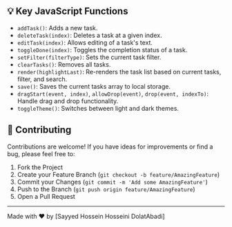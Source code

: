 
## 💡 Key JavaScript Functions

*   `addTask()`: Adds a new task.
*   `deleteTask(index)`: Deletes a task at a given index.
*   `editTask(index)`: Allows editing of a task's text.
*   `toggleDone(index)`: Toggles the completion status of a task.
*   `setFilter(filterType)`: Sets the current task filter.
*   `clearTasks()`: Removes all tasks.
*   `render(highlightLast)`: Re-renders the task list based on current tasks, filter, and search.
*   `save()`: Saves the current tasks array to local storage.
*   `dragStart(event, index)`, `allowDrop(event)`, `drop(event, indexTo)`: Handle drag and drop functionality.
*   `toggleTheme()`: Switches between light and dark themes.

## 🤝 Contributing

Contributions are welcome! If you have ideas for improvements or find a bug, please feel free to:
1.  Fork the Project
2.  Create your Feature Branch (`git checkout -b feature/AmazingFeature`)
3.  Commit your Changes (`git commit -m 'Add some AmazingFeature'`)
4.  Push to the Branch (`git push origin feature/AmazingFeature`)
5.  Open a Pull Request

---

Made with ❤️ by [Sayyed Hossein Hosseini DolatAbadi]
